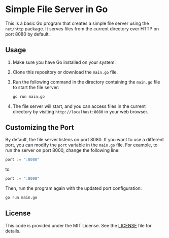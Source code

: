 # Simple File Server in Go

This is a basic Go program that creates a simple file server using the `net/http` package. It serves files from the current directory over HTTP on port 8080 by default.

## Usage

1. Make sure you have Go installed on your system.

2. Clone this repository or download the `main.go` file.

3. Run the following command in the directory containing the `main.go` file to start the file server:

   ```bash
   go run main.go
   ```

4. The file server will start, and you can access files in the current directory by visiting `http://localhost:8080` in your web browser.

## Customizing the Port

By default, the file server listens on port 8080. If you want to use a different port, you can modify the `port` variable in the `main.go` file. For example, to run the server on port 8000, change the following line:

```go
port := ":8080"
```

to

```go
port := ":8000"
```

Then, run the program again with the updated port configuration:

```bash
go run main.go
```

## License

This code is provided under the MIT License. See the [LICENSE](LICENSE) file for details.
